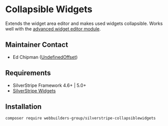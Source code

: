 Collapsible Widgets
=================
Extends the widget area editor and makes used widgets collapsible. Works well with the [advanced widget editor module](https://github.com/UndefinedOffset/silverstripe-advancedwidgeteditor).

## Maintainer Contact
* Ed Chipman ([UndefinedOffset](https://github.com/UndefinedOffset))

## Requirements
* SilverStripe Framework 4.6+ | 5.0+
* [SilverStripe Widgets](https://github.com/silverstripe/silverstripe-widgets/)


## Installation
```
composer require webbuilders-group/silverstripe-collapsiblewidgets
```
